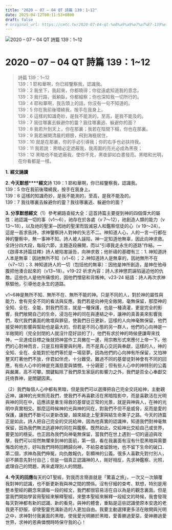 ```yaml
---
title: "2020 – 07 – 04 QT 詩篇 139：1~12"
date: 2025-04-12T00:11:53+0800
draft: false
# original_url: https://cmtc.tw/2020-07-04-qt-%e8%a9%a9%e7%af%87-139%ef%bc%9a112
---
```


![2020 – 07 – 04 QT 詩篇 139：1\~12](/images/qt.jpg   "2020 – 07 – 04 QT 詩篇 139：1\~12")

# 2020 – 07 – 04 QT 詩篇 139：1\~12

> 詩篇 139：1\~12  
> 139：1 耶和華啊，你已經鑒察我，認識我。  
> 139：2 我坐下，我起來，你都曉得；你從遠處知道我的意念。  
> 139：3 我行路，我躺臥，你都細察；你也深知我一切所行的。  
> 139：4 耶和華啊，我舌頭上的話，你沒有一句不知道的。  
> 139：5 你在我前後環繞我，按手在我身上。  
> 139：6 這樣的知識奇妙，是我不能測的，至高，是我不能及的。  
> 139：7 我往哪裏去躲避你的靈？我往哪裏逃、躲避你的面？  
> 139：8 我若升到天上，你在那裏；我若在陰間下榻，你也在那裏。  
> 139：9 我若展開清晨的翅膀，飛到海極居住，  
> 139：10 就是在那裏，你的手必引導我；你的右手也必扶持我。  
> 139：11 我若說：黑暗必定遮蔽我，我周圍的亮光必成為黑夜；  
> 139：12 黑暗也不能遮蔽我，使你不見，黑夜卻如白晝發亮。黑暗和光明，在你看都是一樣。

**1.** **經文誦讀**

**2. 今天默想****經文**詩 139：1 耶和華啊，你已經鑒察我，認識我。  
139：5 你在我前後環繞我，按手在我身上。  
139：6 這樣的知識奇妙，是我不能測的，至高，是我不能及的。  
139：7 我往哪裏去躲避你的靈？我往哪裏逃、躲避你的面？

**3. 分享默想經文**（1）參考網路查經大全：這首詩篇主要提到神的四個偉大的屬性：祂認識一切的事（v1～6），祂存在於各處（v 7～12），祂創造人類的能力（v 13～18），以及祂的聖潔—因祂的聖潔而毀滅惡人和鑑察信徒的心（v 19～24）。這是一首求告詩，求神鑒察詩人對神的矢志不二。神知道人心，人的一言一行都在神的鑒察中，無一事神不知。詩人被人誣陷，神一定知道他無辜，因此向神求救。全詩分四大段，每段六節，主題逐段展開，而以“引導我走永生的道路”作結。—《啟導本詩篇註釋》詩人被陷害誣告，向神求救；他祈禱的基礎有三：1. 神知道詩人本是無辜：因祂無所不知（v1\~6）；２.神知道詩人是無辜的，因祂無所不在（v7\~12）；3. 神知道詩人的一切（包括他的無辜）：因他是神所創造，是神在他母腹把他湊合起來的（v13\~18）。v19-22 祈求內容：詩人求神懲罰誣陷逼迫他的仇敵。這些仇人是他所痛恨的，因他們憎惡和背叛神。v23-24 結語：詩人再次求神察驗他，引導他走永生的道路。

v1\~6神是無所不知、無所不在、無所不能的神。只是不同的人，對於神的屬性與能力，會有完全不同的看法與反應。我們若是向神完全敞開，毫無保留，那麼神的全知、全在、全能，對我們而言，就是一種保護，也是一種澆灌，更是完全的影響，我們敞開自己的生命，浸泡在神的同在與連結之中，讓神的真善美來影響我們，取代我們裏面的敗壞與罪惡，使我們日日更新，這樣的人向神毫無保留，他們接受神的影響與幫助也是最大的。但若是不同心態的另一群人，他們的心向神是一半敞開的（完全封閉的人就沒什麼好談的了），他們有求於神的時候便謙卑來找神，一旦達成目標之後就把神當作工具撇在一邊，用宗教形式來應付上帝一下。他們的心對神而言，只是互相需要與利用，而不是真心交託與奉獻，這樣的人，神的全知、全在、全能對於他們等於是一場惡夢。因為他們的心向神有所保留，又怕神整天盯著他們不放，伴君如伴虎，十分難受。難過不同的基督徒對神會有不同的回應，有些人心中的神是充滿慈愛與憐憫，十分親密；但有些人心中的神特別的公義與嚴厲，高不可攀。關鍵點除了我們原生家庭的影響力之外，我們是否全心奉獻交託倚靠神，是關鍵因素。

（2）我們每個人心中都有黑暗，但是我們可以選擇把自己完全交託給神，主動親近神，讓神的光來照亮我們，使我們不再喜歡活在黑暗陰影中，而是喜歡活在光明與神的同在中，這應該是重生得救的基督徒正常的光景，就是與神與人，在神的光明中真實相交。那麼這時候神的光與神的同在，對我們不但不是威脅，反而是愛的保護，讓我們不斷可以更新改變，越來越走上聖潔與結生命果子之路。今天的詩篇正是如此，詩人把自己完全的交託給神，因為他真實的認識神，知道我們對神毫無保留，因為我們無法逃避神的同在與鑑察。既然如此，交給神比交給自己或世界，要更加的穩妥。也正因為我們向神毫無保留，當我們在世上遇到一切的逼迫與攻擊，我們可以坦然無懼來到神的面前，第一個，看在我裏面有沒有什麼黑暗與需要悔改的地方，好叫我們時時回轉歸向神，不給惡者留餘地，也不留下生命的破口．第二個，求神為我們伸冤，向仇敵報仇，彰顯神的公義。很多人喜歡先對付別人，卻不願意先對付自己；但是一個真正認識神的人，剛好相反，先求神鑑察、光照，處理自己的問題，再來處理別人的問題。

**4. 今天的回應**每天的QT聖經，對我而言簡直就是「驚喜之旅」，一次又一次顛覆我對神的認識，也不斷更新我與神之間的關係。沒有仔細的查考、默想，特別是用整本聖經的觀念來讀每一段的經文，我們都很容易活在自以為是的觀念裏面。但是當我們開始學習用聖經來解釋聖經，來整本聖經來解釋一段經文的時候，我會發現每天對神都有新的認識、新的看見，與神的體會，重點是這些認識使原本安逸的老我更不舒服，卻使聖靈充滿新造的人更加自由。我要主動選擇更多活在敞開與光明之中，求神對付我裏面的黑暗，使我愛光明勝於黑暗，愛善勝過愛惡，愛神勝過愛世界，求神的恩典憐憫時時保守我的心！